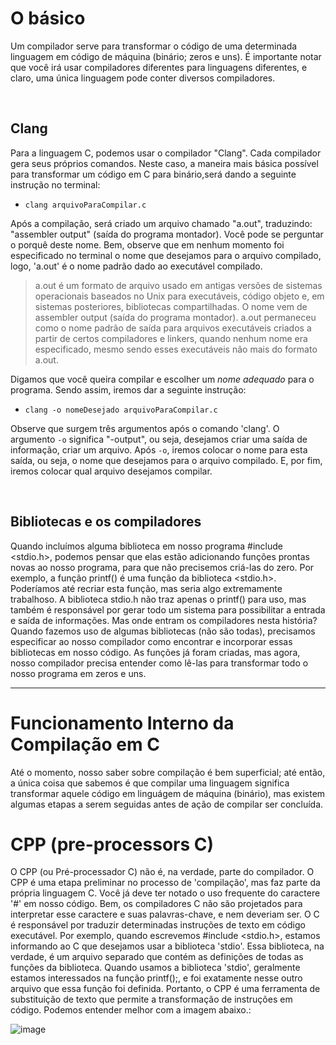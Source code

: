 # O básico
Um compilador serve para transformar o código de uma determinada linguagem em código de máquina (binário; zeros e uns). É importante notar que você irá usar compiladores diferentes para linguagens diferentes, e claro, uma única linguagem pode conter diversos compiladores.

</br>

## Clang
Para a linguagem C, podemos usar o compilador "Clang". Cada compilador gera seus próprios comandos. Neste caso, a maneira mais básica possível para transformar um código em C para binário,será dando a seguinte instrução no terminal:
- `clang arquivoParaCompilar.c`

Após a compilação, será criado um arquivo chamado "a.out", traduzindo: "assembler output" (saída do programa montador). Você pode se perguntar o porquê deste nome. Bem, observe que em nenhum momento foi especificado no terminal o nome que desejamos para o arquivo compilado, logo, 'a.out' é o nome padrão dado ao executável compilado.
> a.out é um formato de arquivo usado em antigas versões de sistemas operacionais baseados no Unix para executáveis, código objeto e, em sistemas posteriores, bibliotecas compartilhadas. O nome vem de assembler output (saída do programa montador). a.out permaneceu como o nome padrão de saída para arquivos executáveis criados a partir de certos compiladores e linkers, quando nenhum nome era especificado, mesmo sendo esses executáveis não mais do formato a.out.

Digamos que você queira compilar e escolher um _nome adequado_ para o programa. Sendo assim, iremos dar a seguinte instrução:
- `clang -o nomeDesejado arquivoParaCompilar.c`

Observe que surgem três argumentos após o comando 'clang'.
O argumento `-o` significa "-output", ou seja, desejamos criar uma saída de informação, criar um arquivo. Após `-o`, iremos colocar o nome para esta saída, ou seja, o nome que desejamos para o arquivo compilado. E, por fim, iremos colocar qual arquivo desejamos compilar.

</br>


## Bibliotecas e os compiladores
Quando incluímos alguma biblioteca em nosso programa #include <stdio.h>, podemos pensar que elas estão adicionando funções prontas novas ao nosso programa, para que não precisemos criá-las do zero. Por exemplo, a função printf() é uma função da biblioteca <stdio.h>. Poderíamos até recriar esta função, mas seria algo extremamente trabalhoso. A biblioteca stdio.h não traz apenas o printf() para uso, mas também é responsável por gerar todo um sistema para possibilitar a entrada e saída de informações.
Mas onde entram os compiladores nesta história? Quando fazemos uso de algumas bibliotecas (não são todas), precisamos especificar ao nosso compilador como encontrar e incorporar essas bibliotecas em nosso código. As funções já foram criadas, mas agora, nosso compilador precisa entender como lê-las para transformar todo o nosso programa em zeros e uns.

____________________________________________

# Funcionamento Interno da Compilação em C
Até o momento, nosso saber sobre compilação é bem superficial; até então, a única coisa que sabemos é que compilar uma linguagem significa transformar aquele código em linguágem de máquina (binário), mas existem algumas etapas a serem seguidas antes de ação de compilar ser concluída. 

# CPP (pre-processors C)
O CPP (ou Pré-processador C) não é, na verdade, parte do compilador. O CPP é uma etapa preliminar no processo de 'compilação', mas faz parte da própria linguagem C. Você já deve ter notado o uso frequente do caractere '#' em nosso código. Bem, os compiladores C não são projetados para interpretar esse caractere e suas palavras-chave, e nem deveriam ser. O C é responsável por traduzir determinadas instruções de texto em código executável.
Por exemplo, quando escrevemos #include <stdio.h>, estamos informando ao C que desejamos usar a biblioteca 'stdio'. Essa biblioteca, na verdade, é um arquivo separado que contém as definições de todas as funções da biblioteca. Quando usamos a biblioteca 'stdio', geralmente estamos interessados na função printf();, e foi exatamente nesse outro arquivo que essa função foi definida. Portanto, o CPP é uma ferramenta de substituição de texto que permite a transformação de instruções em código.
Podemos entender melhor com a imagem abaixo.:

![image](https://github.com/FireguiQueen/CS50/assets/98475125/b748ddc3-8412-4ccd-a038-39c6d7cb3326)

